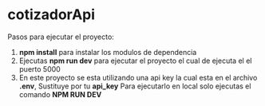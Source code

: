 # cotizadorApi
Pasos para ejecutar el proyecto:
1. **npm install** para instalar los modulos de dependencia
2. Ejecutas **npm run dev** para ejecutar el proyecto el cual de ejecuta el el puerto 5000
3. En este proyecto se esta utilizando una api key la cual esta en el archivo **.env**, Sustituye por tu **api_key** 
Para ejecutarlo en local solo ejecutas el comando **NPM RUN DEV**

